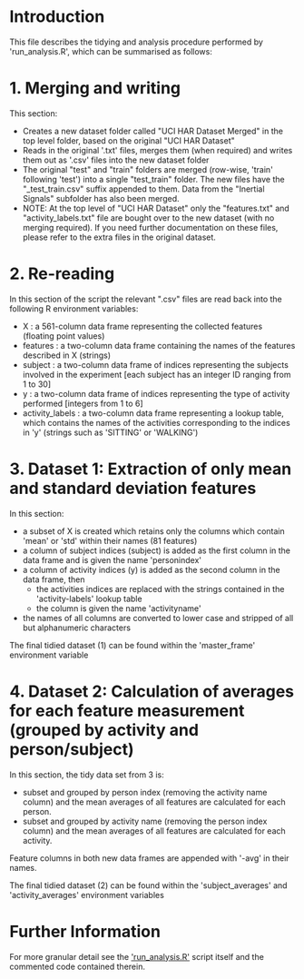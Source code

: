 # Introduction

This file describes the tidying and analysis procedure performed by 'run_analysis.R', which can be summarised as follows:

# 1. Merging and writing

This section:
- Creates a new dataset folder called "UCI HAR Dataset Merged" in the top level folder, based on the original "UCI HAR Dataset"
- Reads in the original '.txt' files, merges them (when required) and writes them out as '.csv' files into the new dataset folder
- The original "test" and "train" folders are merged (row-wise, 'train' following 'test') into a single "test_train" folder. The new files have the "_test_train.csv" suffix appended to them. Data from the "Inertial Signals" subfolder has also been merged.
- NOTE: At the top level of "UCI HAR Dataset" only the "features.txt" and "activity_labels.txt" file are bought over to the new dataset (with no merging required). If you need further documentation on these files, please refer to the extra files in the original dataset.

# 2. Re-reading

In this section of the script the relevant ".csv" files are read back into the following R environment variables:

- X               : a 561-column data frame representing the collected features (floating point values)
- features        : a two-column data frame containing the names of the features described in X (strings)
- subject         : a two-column data frame of indices representing the subjects involved in the experiment [each subject has an integer ID ranging from 1 to 30]
- y               : a two-column data frame of indices representing the type of activity performed [integers from 1 to 6]
- activity_labels : a two-column data frame representing a lookup table, which contains the names of the activities corresponding to the indices in 'y' (strings such as 'SITTING' or 'WALKING')

# 3. Dataset 1: Extraction of only mean and standard deviation features

In this section:
- a subset of X is created which retains only the columns which contain 'mean' or 'std' within their names (81 features)
- a column of subject indices (subject) is added as the first column in the data frame and is given the name 'personindex'
- a column of activity indices (y) is added as the second column in the data frame, then
    - the activities indices are replaced with the strings contained  in the 'activity-labels' lookup table
    - the column is given the name 'activityname'
- the names of all columns are converted to lower case and stripped of all but alphanumeric characters

The final tidied dataset (1) can be found within the 'master_frame' environment variable

# 4. Dataset 2: Calculation of averages for each feature measurement (grouped by activity and person/subject)

In this section, the tidy data set from 3 is:
- subset and grouped by person index (removing the activity name column) and the mean averages of all features are calculated for each person.
- subset and grouped by activity name (removing the person index column) and the mean averages of all features are calculated for each activity.

Feature columns in both new data frames are appended with '-avg' in their names.

The final tidied dataset (2) can be found within the 'subject_averages' and 'activity_averages' environment variables

# Further Information

For more granular detail see the ['run_analysis.R']("run_analysis.R") script itself and the commented code contained therein.
